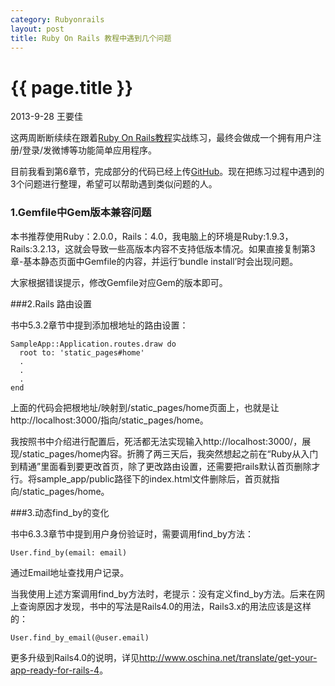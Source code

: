 ```yaml
---
category: Rubyonrails
layout: post
title: Ruby On Rails 教程中遇到几个问题
---
```


{{ page.title }}
================

<p class="meta">2013-9-28 王要佳</p>

这两周断断续续在跟着[Ruby On Rails教程](http://railstutorial-china.org/)实战练习，最终会做成一个拥有用户注册/登录/发微博等功能简单应用程序。

目前我看到第6章节，完成部分的代码已经上传[GitHub](https://github.com/wangyzyoga/sample_app)。现在把练习过程中遇到的3个问题进行整理，希望可以帮助遇到类似问题的人。

### 1.Gemfile中Gem版本兼容问题

本书推荐使用Ruby：2.0.0，Rails：4.0，我电脑上的环境是Ruby:1.9.3，Rails:3.2.13，这就会导致一些高版本内容不支持低版本情况。如果直接复制第3章-基本静态页面中Gemfile的内容，并运行‘bundle install’时会出现问题。

大家根据错误提示，修改Gemfile对应Gem的版本即可。

###2.Rails 路由设置

书中5.3.2章节中提到添加根地址的路由设置：

    SampleApp::Application.routes.draw do
      root to: 'static_pages#home'
      .
      .
      .
    end

上面的代码会把根地址/映射到/static_pages/home页面上，也就是让http://localhost:3000/指向/static_pages/home。

我按照书中介绍进行配置后，死活都无法实现输入http://localhost:3000/，展现/static_pages/home内容。折腾了两三天后，我突然想起之前在“Ruby从入门到精通”里面看到要更改首页，除了更改路由设置，还需要把rails默认首页删除才行。将sample_app/public路径下的index.html文件删除后，首页就指向/static_pages/home。

###3.动态find_by的变化

书中6.3.3章节中提到用户身份验证时，需要调用find_by方法：

    User.find_by(email: email)

通过Email地址查找用户记录。

当我使用上述方案调用find_by方法时，老提示：没有定义find_by方法。后来在网上查询原因才发现，书中的写法是Rails4.0的用法，Rails3.x的用法应该是这样的：

    User.find_by_email(@user.email)

更多升级到Rails4.0的说明，详见<http://www.oschina.net/translate/get-your-app-ready-for-rails-4>。











    















